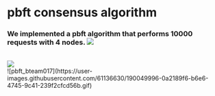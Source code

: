 # pbft consensus algorithm

<h3>We implemented a pbft algorithm that performs 10000 requests with 4 nodes. <a href="https://www.youtube.com/watch?v=OruqYXaOID8"><img src="https://img.shields.io/badge/Go-00ADD8?style=flat-square&logo=Go&logoColor=white"/></a></h3>
<br>
<a href="https://www.youtube.com/watch?v=OruqYXaOID8"><img src="https://img.shields.io/badge/Youtube-FF0000?style=flat-square&logo=YouTube&logoColor=white"/></a>
<br>
![pbft_bteam017](https://user-images.githubusercontent.com/61136630/190049996-0a2189f6-b6e6-4745-9c41-239f2cfcd56b.gif)
